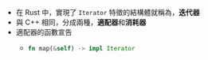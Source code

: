 - 在 Rust 中，實現了 `Iterator` 特徵的結構體就稱為，**迭代器**
- 與 C++ 相同，分成兩種，**適配器**和**消耗器**
- 適配器的函數宣告
	- ```rust
	  fn map(&self) -> impl Iterator
	  ```